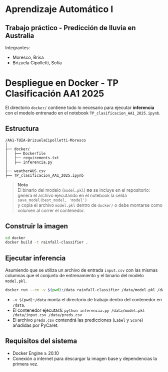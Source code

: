 # Aprendizaje Automático I 
## Trabajo práctico - Predicción de lluvia en Australia

Integrantes:
- Moresco, Brisa
- Brizuela Cipolletti, Sofía

# Despliegue en Docker - TP Clasificación AA1 2025

El directorio `docker/` contiene todo lo necesario para ejecutar **inferencia** con el modelo entrenado en el notebook `TP_clasificacion_AA1_2025.ipynb`.

## Estructura

```
/AA1-TUIA-BrizuelaCipolletti-Moresco
│
├── docker/
│   ├── Dockerfile
│   ├── requirements.txt
│   ├── inferencia.py
│
├── weatherAUS.csv
├── TP_clasificacion_AA1_2025.ipynb
```

> **Nota**  
> El binario del modelo (`model.pkl`) **no** se incluye en el repositorio: genera el archivo ejecutando en el notebook la celda  
> `save_model(best_model, 'model')`  
> y copia el archivo `model.pkl` dentro de `docker/` o debe montarse como volumen al correr el contenedor.

## Construir la imagen

```bash
cd docker
docker build -t rainfall-classifier .
```

## Ejecutar inferencia

Asumiendo que se utiliza un archivo de entrada `input.csv` con las mismas columnas que el conjunto de entrenamiento y el binario del modelo `model.pkl`.

```bash
docker run --rm -v $(pwd):/data rainfall-classifier /data/model.pkl /data/input.csv /data/preds.csv
```

* `-v $(pwd):/data` monta el directorio de trabajo dentro del contenedor en `/data`.
* El contenedor ejecutará: `python inferencia.py /data/model.pkl /data/input.csv /data/preds.csv`
* El archivo `preds.csv` contendrá las predicciones (`Label` y `Score`) añadidas por PyCaret.

## Requisitos del sistema

* Docker Engine ≥ 20.10
* Conexión a internet para descargar la imagen base y dependencias la primera vez.